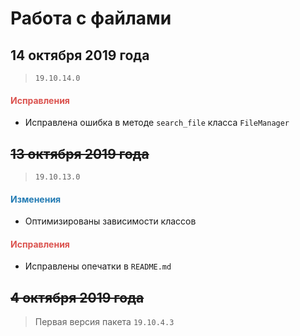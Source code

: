 # Работа с файлами

## 14 октября 2019 года

> `19.10.14.0`

<h4><span style="color:#DB534F;">Исправления</span></h4>

- Исправлена ошибка в методе `search_file` класса `FileManager`

## ~~13 октября 2019 года~~

> `19.10.13.0`

<h4><span style="color:#247CB4;">Изменения</span></h4>

- Оптимизированы зависимости классов

<h4><span style="color:#DB534F;">Исправления</span></h4>

- Исправлены опечатки в `README.md`

## ~~4 октября 2019 года~~

> Первая версия пакета `19.10.4.3`
